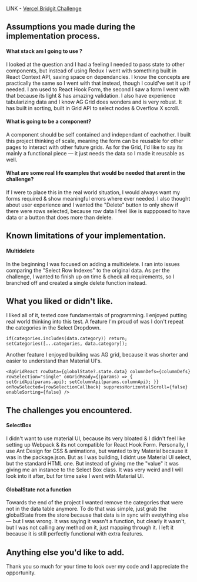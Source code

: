 LINK - [Vercel Bridgit Challenge](https://bridgit-challenge.vercel.app/)

## Assumptions you made during the implementation process.

#### What stack am I going to use ? 

I looked at the question and I had a feeling I needed to pass state to other components, but instead of using Redux I went with something built in React Context API, saving space on dependancies. I know the concepts are practically the same so I went with that instead, though I could've set it up if needed. I am used to React Hook Form, the second I saw a form I went with that because its light & has amazing validation. I also have experience tabularizing data and I know AG Grid does wonders and is very robust. It has built in sorting, built in Grid API to select nodes & Overflow X scroll.

#### What is going to be a component?

A component should be self contained and independant of eachother. I built this project thinking of scale, meaning the form can be reusable for other pages to interact with other future grids. As for the Grid, I'd like to say its mainly a functional piece — it just needs the data so I made it reusable as well.

#### What are some real life examples that would be needed that arent in the challenge?

If I were to place this in the real world situation, I would always want my forms required & show meaningful errors where ever needed. I also thought about user experience and I wanted the "Delete" button to only show if there were rows selected, because row data I feel like is suppposed to have data or a button that does more than delete.


## Known limitations of your implementation.

#### Multidelete

In the beginning I was focused on adding a multidelete. I ran into issues comparing the "Select Row Indexes" to the original data. As per the challenge, I wanted to finish up on time & check all requirements, so I branched off and created a single delete function instead. 


## What you liked or didn't like.

I liked all of it, tested core fundamentals of programming. I enjoyed putting real world thinking into this test. A feature I'm proud of was I don't repeat the categories in the Select Dropdown.

``` 
if(categories.includes(data.category)) return;
setCategories([...categories, data.category]);
```

Another feature I enjoyed building was AG grid, because it was shorter and easier to understand than Material UI's.

``
    <AgGridReact
          rowData={globalState?.state.data}
          columnDefs={columnDefs}
          rowSelection="single"
          onGridReady={(params) => {
            setGridApi(params.api);
            setColumnApi(params.columnApi);
          }}
          onRowSelected={rowSelectionCallback}
          suppressHorizontalScroll={false}
          enableSorting={false}
        />
``

## The challenges you encountered.

#### SelectBox

I didn't want to use material UI, because its very bloated & I didn't feel like setting up Webpack & its not compatible for React Hook Form. Personally, I use Ant Design for CSS & animations, but wanted to try Material because it was in the package.json. But as I was building, I didnt use Material UI select, but the standard HTML one. But instead of giving me the "value" it was giving me an instance to the Select Box class. It was very weird and I will look into it after, but for time sake I went with Material UI.


#### GlobalState not a function

Towards the end of the project I wanted remove the categories that were not in the data table anymore. 
To do that was simple, just grab the globalState from the store because that data is in sync with evetything else — but I was wrong. It was saying it wasn't a function, but clearly it wasn't, but I was not calling any method on it, just mapping through it. I left it because it is still perfectly functional with extra features.


## Anything else you'd like to add.

Thank you so much for your time to look over my code and I appreciate the opportunity.
